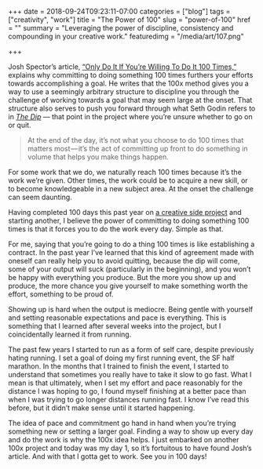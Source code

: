 +++
date = 2018-09-24T09:23:11-07:00
categories = ["blog"]
tags = ["creativity", "work"]
title = "The Power of 100"
slug = "power-of-100"
href = ""
summary = "Leveraging the power of discipline, consistency and compounding in your creative work."
featuredimg = "/media/art/107.png"

+++

Josh Spector’s article, <a href="https://medium.com/an-idea-for-you/only-do-it-if-youre-willing-to-do-it-100-times-506a564798ca">“Only Do It If You’re Willing To Do It 100 Times,”</a> explains why committing to doing something 100 times furthers your efforts towards accomplishing a goal. He writes that the 100x method gives you a way to use a seemingly arbitrary structure to discipline you through the challenge of working towards a goal that may seem large at the onset. That structure also serves to push you forward through what Seth Godin refers to in&nbsp;<em><a href="http://web.archive.org/web/20190102000524/https://books.google.com/books?id=95-xBXd4vn8C">The Dip</a></em>&nbsp;— that point in the project where you’re unsure whether to go on or quit.

<blockquote>At the end of the day, it’s not what you choose to do 100 times that matters most — it’s the act of committing up front to do something in volume that helps you make things happen.</blockquote>

<p>For some work that we do, we naturally reach 100 times because it’s the work we’re given. Other times, the work could be to acquire a new skill, or to become knowledgeable in a new subject area. At the onset the challenge can seem daunting.</p>

Having completed 100 days this past year on <a href="http://web.archive.org/web/20190102000524/http://www.yyyall.com/category/art/">a creative side project</a> and starting another, I believe the power of committing to doing something 100 times is that it forces you to do the work every day. Simple as that.

For me, saying that you’re going to do a thing 100 times is like establishing a contract. In the past year I’ve learned that this kind of agreement made with oneself can really help you to avoid quitting, because the dip will come, some of your output will suck (particularly in the beginning), and you won’t be happy with everything you produce. But the more you show up and produce, the more chance you give yourself to make something worth the effort, something to be proud of.

Showing up is hard when the output is mediocre. Being gentle with yourself and setting reasonable expectations and pace is everything. This is something that I learned after several weeks into the project, but I coincidentally learned it from running.

The past few years I started to run as a form of self care, despite previously hating running. I set a goal of doing my first running event, the SF half marathon. In the months that I trained to finish the event, I started to understand that sometimes you really have to take it slow to go fast. What I mean is that ultimately, when I set my effort and pace reasonably for the distance I was hoping to go, I found myself finishing at a better pace than when I was trying to go longer distances running fast. I know I’ve read this before, but it didn’t make sense until it started happening.

The idea of pace and commitment go hand in hand when you’re trying something new or setting a larger goal. Finding a way to show up every day and do the work is why the 100x idea helps. I just embarked on another 100x project and today was my day 1, so it’s fortuitous to have found Josh’s article. And with that I gotta get to work. See you in 100 days!
